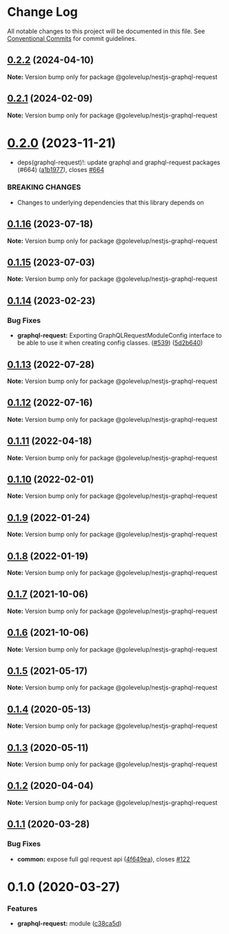 # Change Log

All notable changes to this project will be documented in this file.
See [Conventional Commits](https://conventionalcommits.org) for commit guidelines.

## [0.2.2](https://github.com/golevelup/nestjs/compare/@golevelup/nestjs-graphql-request@0.2.1...@golevelup/nestjs-graphql-request@0.2.2) (2024-04-10)

**Note:** Version bump only for package @golevelup/nestjs-graphql-request

## [0.2.1](https://github.com/golevelup/nestjs/compare/@golevelup/nestjs-graphql-request@0.2.0...@golevelup/nestjs-graphql-request@0.2.1) (2024-02-09)

**Note:** Version bump only for package @golevelup/nestjs-graphql-request

# [0.2.0](https://github.com/golevelup/nestjs/compare/@golevelup/nestjs-graphql-request@0.1.16...@golevelup/nestjs-graphql-request@0.2.0) (2023-11-21)

- deps(graphql-request)!: update graphql and graphql-request packages (#664) ([a1b1977](https://github.com/golevelup/nestjs/commit/a1b1977245e1433c83558117d37eada567cabc9b)), closes [#664](https://github.com/golevelup/nestjs/issues/664)

### BREAKING CHANGES

- Changes to underlying dependencies that this library depends on

## [0.1.16](https://github.com/golevelup/nestjs/compare/@golevelup/nestjs-graphql-request@0.1.15...@golevelup/nestjs-graphql-request@0.1.16) (2023-07-18)

**Note:** Version bump only for package @golevelup/nestjs-graphql-request

## [0.1.15](https://github.com/golevelup/nestjs/compare/@golevelup/nestjs-graphql-request@0.1.14...@golevelup/nestjs-graphql-request@0.1.15) (2023-07-03)

**Note:** Version bump only for package @golevelup/nestjs-graphql-request

## [0.1.14](https://github.com/golevelup/nestjs/compare/@golevelup/nestjs-graphql-request@0.1.13...@golevelup/nestjs-graphql-request@0.1.14) (2023-02-23)

### Bug Fixes

- **graphql-request:** Exporting GraphQLRequestModuleConfig interface to be able to use it when creating config classes. ([#539](https://github.com/golevelup/nestjs/issues/539)) ([5d2b640](https://github.com/golevelup/nestjs/commit/5d2b640ae4d5253029073dc9c232696b53826a1a))

## [0.1.13](https://github.com/golevelup/nestjs/compare/@golevelup/nestjs-graphql-request@0.1.12...@golevelup/nestjs-graphql-request@0.1.13) (2022-07-28)

**Note:** Version bump only for package @golevelup/nestjs-graphql-request

## [0.1.12](https://github.com/golevelup/nestjs/compare/@golevelup/nestjs-graphql-request@0.1.11...@golevelup/nestjs-graphql-request@0.1.12) (2022-07-16)

**Note:** Version bump only for package @golevelup/nestjs-graphql-request

## [0.1.11](https://github.com/golevelup/nestjs/compare/@golevelup/nestjs-graphql-request@0.1.10...@golevelup/nestjs-graphql-request@0.1.11) (2022-04-18)

**Note:** Version bump only for package @golevelup/nestjs-graphql-request

## [0.1.10](https://github.com/golevelup/nestjs/compare/@golevelup/nestjs-graphql-request@0.1.9...@golevelup/nestjs-graphql-request@0.1.10) (2022-02-01)

**Note:** Version bump only for package @golevelup/nestjs-graphql-request

## [0.1.9](https://github.com/golevelup/nestjs/compare/@golevelup/nestjs-graphql-request@0.1.8...@golevelup/nestjs-graphql-request@0.1.9) (2022-01-24)

**Note:** Version bump only for package @golevelup/nestjs-graphql-request

## [0.1.8](https://github.com/golevelup/nestjs/compare/@golevelup/nestjs-graphql-request@0.1.7...@golevelup/nestjs-graphql-request@0.1.8) (2022-01-19)

**Note:** Version bump only for package @golevelup/nestjs-graphql-request

## [0.1.7](https://github.com/golevelup/nestjs/compare/@golevelup/nestjs-graphql-request@0.1.6...@golevelup/nestjs-graphql-request@0.1.7) (2021-10-06)

**Note:** Version bump only for package @golevelup/nestjs-graphql-request

## [0.1.6](https://github.com/golevelup/nestjs/compare/@golevelup/nestjs-graphql-request@0.1.5...@golevelup/nestjs-graphql-request@0.1.6) (2021-10-06)

**Note:** Version bump only for package @golevelup/nestjs-graphql-request

## [0.1.5](https://github.com/golevelup/nestjs/compare/@golevelup/nestjs-graphql-request@0.1.4...@golevelup/nestjs-graphql-request@0.1.5) (2021-05-17)

**Note:** Version bump only for package @golevelup/nestjs-graphql-request

## [0.1.4](https://github.com/golevelup/nestjs/compare/@golevelup/nestjs-graphql-request@0.1.3...@golevelup/nestjs-graphql-request@0.1.4) (2020-05-13)

**Note:** Version bump only for package @golevelup/nestjs-graphql-request

## [0.1.3](https://github.com/golevelup/nestjs/compare/@golevelup/nestjs-graphql-request@0.1.2...@golevelup/nestjs-graphql-request@0.1.3) (2020-05-11)

**Note:** Version bump only for package @golevelup/nestjs-graphql-request

## [0.1.2](https://github.com/golevelup/nestjs/compare/@golevelup/nestjs-graphql-request@0.1.1...@golevelup/nestjs-graphql-request@0.1.2) (2020-04-04)

**Note:** Version bump only for package @golevelup/nestjs-graphql-request

## [0.1.1](https://github.com/golevelup/nestjs/compare/@golevelup/nestjs-graphql-request@0.1.0...@golevelup/nestjs-graphql-request@0.1.1) (2020-03-28)

### Bug Fixes

- **common:** expose full gql request api ([4f649ea](https://github.com/golevelup/nestjs/commit/4f649ea)), closes [#122](https://github.com/golevelup/nestjs/issues/122)

# 0.1.0 (2020-03-27)

### Features

- **graphql-request:** module ([c38ca5d](https://github.com/golevelup/nestjs/commit/c38ca5d))
